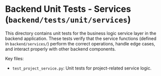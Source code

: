 # Backend Unit Tests - Services (`backend/tests/unit/services`)

This directory contains unit tests for the business logic service layer in the backend application. These tests verify that the service functions (defined in `backend/services/`) perform the correct operations, handle edge cases, and interact properly with other backend components.

Key files:

*   `test_project_service.py`: Unit tests for project-related service logic. 